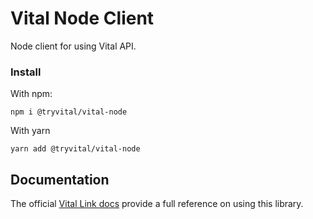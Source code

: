 # Vital Node Client

Node client for using Vital API.

### Install

With npm:

```
npm i @tryvital/vital-node
```

With yarn

```
yarn add @tryvital/vital-node
```

## Documentation

The official [Vital Link docs](https://docs.tryvital.io) provide a full reference on using this library.
